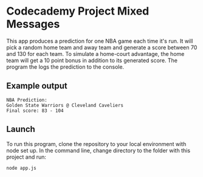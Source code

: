 # Codecademy Project Mixed Messages
This app produces a prediction for one NBA game each time it's run. It will pick a random home team and away team and generate a score between 70 and 130 for each team. 
To simulate a home-court advantage, the home team will get a 10 point bonus in addition to its generated score.
The program the logs the prediction to the console.

## Example output
```
NBA Prediction:
Golden State Warriors @ Cleveland Caveliers
Final score: 83 - 104
```

## Launch
To run this program, clone the repository to your local environment with node set up.
In the command line, change directory to the folder with this project and run:
```
node app.js
```